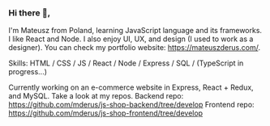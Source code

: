 ### Hi there 👋,

I'm Mateusz from Poland, learning JavaScript language and its frameworks. I like React and Node. I also enjoy UI, UX, and design (I used to work as a designer). You can check my portfolio website: https://mateuszderus.com/.

Skills: HTML / CSS / JS / React / Node / Express / SQL / (TypeScript in progress...)

Currently working on an e-commerce website in Express, React + Redux, and MySQL. Take a look at my repos.
Backend repo: https://github.com/mderus/js-shop-backend/tree/develop
Frontend repo: https://github.com/mderus/js-shop-frontend/tree/develop
